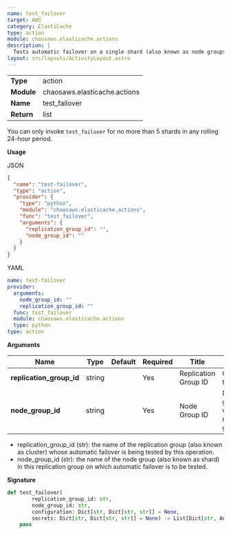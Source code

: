 ```yaml
---
name: test_failover
target: AWS
category: ElastiCache
type: action
module: chaosaws.elasticache.actions
description: |
  Tests automatic failover on a single shard (also known as node groups)
layout: src/layouts/ActivityLayout.astro
---
```


|            |                              |
| ---------- | ---------------------------- |
| **Type**   | action                       |
| **Module** | chaosaws.elasticache.actions |
| **Name**   | test_failover                |
| **Return** | list                         |

You can only invoke `test_failover` for no more than 5 shards in any rolling 24-hour period.

**Usage**

JSON

```json
{
  "name": "test-failover",
  "type": "action",
  "provider": {
    "type": "python",
    "module": "chaosaws.elasticache.actions",
    "func": "test_failover",
    "arguments": {
      "replication_group_id": "",
      "node_group_id": ""
    }
  }
}
```

YAML

```yaml
name: test-failover
provider:
  arguments:
    node_group_id: ""
    replication_group_id: ""
  func: test_failover
  module: chaosaws.elasticache.actions
  type: python
type: action
```

**Arguments**

| Name                     | Type   | Default | Required | Title                | Description                                   |
| ------------------------ | ------ | ------- | -------- | -------------------- | --------------------------------------------- |
| **replication_group_id** | string |         | Yes      | Replication Group ID | Group/cluster targetted                       |
| **node_group_id**        | string |         | Yes      | Node Group ID        | Node group/shard within the replication group |

- replication_group_id (str): the name of the replication group (also known as cluster) whose automatic failover is being tested by this operation.
- node_group_id (str): the name of the node group (also known as shard) in this replication group on which automatic failover is to be tested.

**Signature**

```python
def test_failover(
        replication_group_id: str,
        node_group_id: str,
        configuration: Dict[str, Dict[str, str]] = None,
        secrets: Dict[str, Dict[str, str]] = None) -> List[Dict[str, Any]]:
    pass

```
